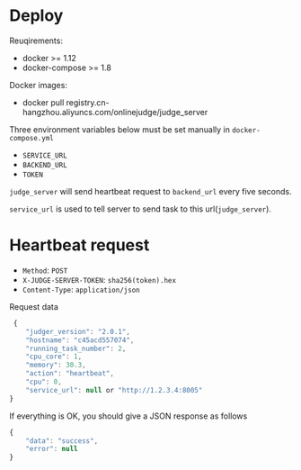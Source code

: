 # Deploy

Reuqirements:

  - docker >= 1.12
  - docker-compose >= 1.8

Docker images:

  - docker pull registry.cn-hangzhou.aliyuncs.com/onlinejudge/judge_server

Three environment variables below must be set manually in `docker-compose.yml`
 
  - `SERVICE_URL`
  - `BACKEND_URL`
  - `TOKEN`

`judge_server` will send heartbeat request to `backend_url` every five seconds.
  
`service_url` is used to tell server to send task to this url(`judge_server`).

# Heartbeat request

  - `Method`: `POST`
  - `X-JUDGE-SERVER-TOKEN`: `sha256(token).hex`
  - `Content-Type`: `application/json`

Request data

```js
 {
    "judger_version": "2.0.1",
    "hostname": "c45acd557074",
    "running_task_number": 2,
    "cpu_core": 1,
    "memory": 30.3,
    "action": "heartbeat",
    "cpu": 0,
    "service_url": null or "http://1.2.3.4:8005"
}
```

If everything is OK, you should give a JSON response as follows

```js
{
    "data": "success",
    "error": null
}
```

